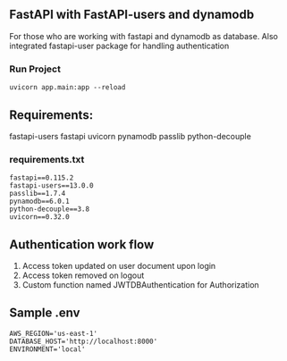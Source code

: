 ## FastAPI with FastAPI-users and dynamodb

For those who are working with fastapi and dynamodb as database. Also integrated fastapi-user package for handling authentication 

### Run Project

```
uvicorn app.main:app --reload
```

## Requirements: 

fastapi-users fastapi uvicorn pynamodb passlib python-decouple

### requirements.txt
```
fastapi==0.115.2
fastapi-users==13.0.0
passlib==1.7.4
pynamodb==6.0.1
python-decouple==3.8
uvicorn==0.32.0
```

## Authentication work flow

1. Access token updated on user document upon login
2. Access token removed on logout
3. Custom function named JWTDBAuthentication for Authorization 

## Sample .env

```
AWS_REGION='us-east-1'
DATABASE_HOST='http://localhost:8000'
ENVIRONMENT='local'
```

